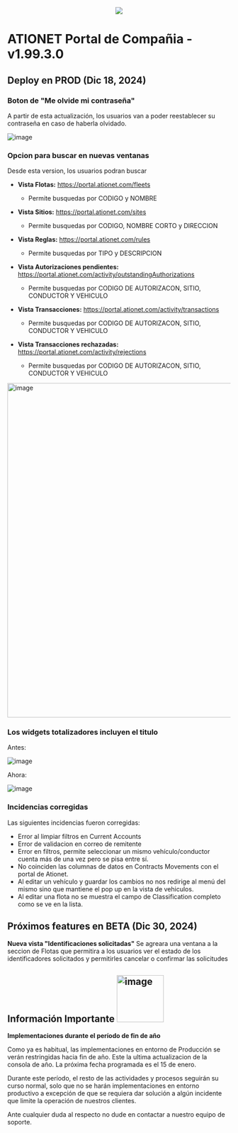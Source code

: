 <p align="center">
  <img src="https://github.com/Ationet/ationetdocs/raw/master/Content/Images/ATIOnetLogo_250x70.png" />
</p>

# ATIONET Portal de Compañia - v1.99.3.0

## Deploy en PROD (Dic 18, 2024)

### Boton de "Me olvide mi contraseña"
A partir de esta actualización, los usuarios van a poder reestablecer su contraseña en caso de haberla olvidado.

![image](https://github.com/user-attachments/assets/f0a93b5d-741e-4b51-bd8d-98e2a2dcfee9)

### Opcion para buscar en nuevas ventanas

Desde esta version, los usuarios podran buscar 

- **Vista Flotas:** https://portal.ationet.com/fleets
  - Permite busquedas por CODIGO y NOMBRE

- **Vista Sitios:** https://portal.ationet.com/sites
  - Permite busquedas por CODIGO, NOMBRE CORTO y DIRECCION

- **Vista Reglas:** https://portal.ationet.com/rules
  - Permite busquedas por TIPO y DESCRIPCION

- **Vista Autorizaciones pendientes:** https://portal.ationet.com/activity/outstandingAuthorizations
  - Permite busquedas por CODIGO DE AUTORIZACON, SITIO, CONDUCTOR Y VEHICULO

- **Vista Transacciones:** https://portal.ationet.com/activity/transactions
  - Permite busquedas por CODIGO DE AUTORIZACON, SITIO, CONDUCTOR Y VEHICULO

- **Vista Transacciones rechazadas:** https://portal.ationet.com/activity/rejections
  - Permite busquedas por CODIGO DE AUTORIZACON, SITIO, CONDUCTOR Y VEHICULO


<img width="755" alt="image" src="https://github.com/user-attachments/assets/03aec657-ffb1-4571-9bfb-bb9d183ffa62" />

###  Los widgets totalizadores incluyen el titulo

Antes:

![image](https://github.com/user-attachments/assets/61853aee-87ab-4bef-b573-4340098984af)

Ahora:

![image](https://github.com/user-attachments/assets/02637d25-f34f-463a-a02d-002c0c8a35b4)


### Incidencias corregidas
Las siguientes incidencias fueron corregidas:
- Error al limpiar filtros en Current Accounts
- Error de validacion en correo de remitente
- Error en filtros, permite seleccionar un mismo vehículo/conductor cuenta más de una vez pero se pisa entre sí.
- No coinciden las columnas de datos en Contracts Movements con el portal de Ationet.
- Al editar un vehículo y guardar los cambios no nos redirige al menú del mismo sino que mantiene el pop up en la vista de vehiculos.
- Al editar una flota no se muestra el campo de Classification completo como se ve en la lista.



## Próximos features en BETA (Dic 30, 2024)

**Nueva vista "Identificaciones solicitadas"**
Se agreara una ventana a la seccion de Flotas que permitira a los usuarios ver el estado de los identificadores solicitados y permitirles cancelar o confirmar las solicitudes


## **Información Importante** <img width="106" alt="image" src="https://github.com/user-attachments/assets/329a93df-743f-4124-8ccd-6059e0c53fa6"> 

**Implementaciones durante el período de fin de año**

Como ya es habitual, las implementaciones en entorno de Producción se verán restringidas hacia fin de año. Este la ultima actualizacion de la consola de año. La próxima fecha programada es el 15 de enero.

Durante este período, el resto de las actividades y procesos seguirán su curso normal, solo que no se harán implementaciones en entorno productivo a excepción de que se requiera dar solución a algún incidente que limite la operación de nuestros clientes.

Ante cualquier duda al respecto no dude en contactar a nuestro equipo de soporte.
